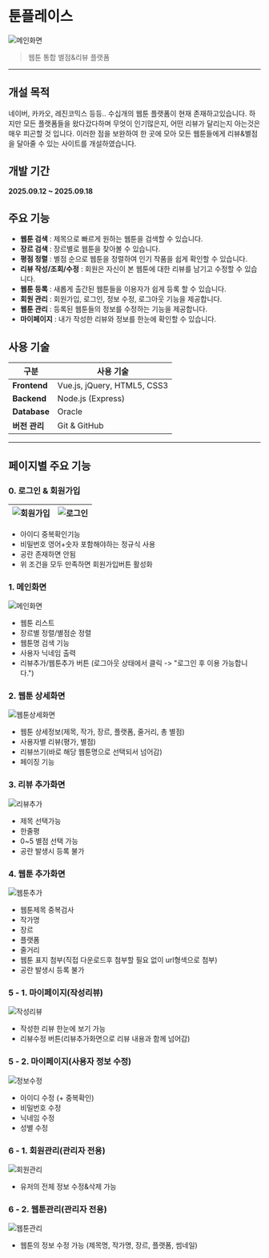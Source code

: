 # 툰플레이스
![메인화면](https://github.com/yeseul1008/vue_express_day1/blob/main/%EB%A9%94%EC%9D%B8%ED%99%94%EB%A9%B4.PNG)
> 웹툰 통합 별점&리뷰 플랫폼

---


## 개설 목적
네이버, 카카오, 레진코믹스 등등.. 수십개의 웹툰 플랫폼이 현재 존재하고있습니다. 하지만 모든 플랫폼들을 왔다갔다하며 무엇이 인기많은지, 어떤 리뷰가 달리는지 아는것은 매우 피곤할 것 입니다. 이러한 점을 보완하여 한 곳에 모아 모든 웹툰들에게 리뷰&별점을 달아줄 수 있는 사이트를 개설하였습니다. 

## 개발 기간
**2025.09.12 ~ 2025.09.18**

## 주요 기능
- **웹툰 검색** : 제목으로 빠르게 원하는 웹툰을 검색할 수 있습니다.
- **장르 검색** : 장르별로 웹툰을 찾아볼 수 있습니다.
- **평점 정렬** : 별점 순으로 웹툰을 정렬하여 인기 작품을 쉽게 확인할 수 있습니다.
- **리뷰 작성/조회/수정** : 회원은 자신이 본 웹툰에 대한 리뷰를 남기고 수정할 수 있습니다.
- **웹툰 등록** : 새롭게 출간된 웹툰들을 이용자가 쉽게 등록 할 수 있습니다.
- **회원 관리** : 회원가입, 로그인, 정보 수정, 로그아웃 기능을 제공합니다.
- **웹툰 관리** : 등록된 웹툰들의 정보를 수정하는 기능을 제공합니다.
- **마이페이지** : 내가 작성한 리뷰와 정보를 한눈에 확인할 수 있습니다.

## 사용 기술

| 구분        | 사용 기술 |
|-------------|-----------|
| **Frontend** | Vue.js, jQuery, HTML5, CSS3 |
| **Backend**  | Node.js (Express) |
| **Database** | Oracle |
| **버전 관리** | Git & GitHub |


---


## 페이지별 주요 기능
### 0. 로그인 & 회원가입
| ![회원가입](https://github.com/yeseul1008/vue_express_day1/blob/main/%EA%B0%9C%EC%9D%B8%ED%94%84%EB%A1%9C%EC%A0%9D%ED%8A%B8/%ED%9A%8C%EC%9B%90%EA%B0%80%EC%9E%85.PNG) | ![로그인](https://github.com/yeseul1008/vue_express_day1/blob/main/%EA%B0%9C%EC%9D%B8%ED%94%84%EB%A1%9C%EC%A0%9D%ED%8A%B8/%EB%A1%9C%EA%B7%B8%EC%9D%B8.PNG) |
|--------------------------|--------------------------|
- 아이디 중복확인기능
- 비밀번호 영어+숫자 포함해야하는 정규식 사용
- 공란 존재하면 안됨
- 위 조건을 모두 만족하면 회원가입버튼 활성화

### 1. 메인화면
![메인화면](https://github.com/yeseul1008/vue_express_day1/blob/main/%EB%A9%94%EC%9D%B8%ED%99%94%EB%A9%B4.PNG)
- 웹툰 리스트
- 장르별 정렬/별점순 정렬
- 웹툰명 검색 기능
- 사용자 닉네임 출력
- 리뷰추가/웹툰추가 버튼 (로그아웃 상태에서 클릭 -> "로그인 후 이용 가능합니다.")

### 2. 웹툰 상세화면
![웹툰상세화면](https://github.com/yeseul1008/vue_express_day1/blob/main/%EC%9B%B9%ED%88%B0%EC%83%81%EC%84%B8%ED%99%94%EB%A9%B4.PNG)
- 웹툰 상세정보(제목, 작가, 장르, 플랫폼, 줄거리, 총 별점)
- 사용자별 리뷰(평가, 별점)
- 리뷰쓰기(바로 해당 웹툰명으로 선택되서 넘어감)
- 페이징 기능

### 3. 리뷰 추가화면
![리뷰추가](https://github.com/yeseul1008/vue_express_day1/blob/main/%EA%B0%9C%EC%9D%B8%ED%94%84%EB%A1%9C%EC%A0%9D%ED%8A%B8/%EB%A6%AC%EB%B7%B0%EC%B6%94%EA%B0%80%ED%99%94%EB%A9%B4.PNG)
- 제목 선택가능
- 한줄평
- 0~5 별점 선택 가능
- 공란 발생시 등록 불가

### 4. 웹툰 추가화면
![웹툰추가](https://github.com/yeseul1008/vue_express_day1/blob/main/%EA%B0%9C%EC%9D%B8%ED%94%84%EB%A1%9C%EC%A0%9D%ED%8A%B8/%EC%9B%B9%ED%88%B0%EC%B6%94%EA%B0%80%ED%99%94%EB%A9%B4.PNG)
- 웹툰제목 중복검사
- 작가명
- 장르
- 플랫폼
- 줄거리
- 웹툰 표지 첨부(직접 다운로드후 첨부할 필요 없이 url형색으로 첨부)
- 공란 발생시 등록 불가

### 5 - 1. 마이페이지(작성리뷰)
![작성리뷰](https://github.com/yeseul1008/vue_express_day1/blob/main/%EA%B0%9C%EC%9D%B8%ED%94%84%EB%A1%9C%EC%A0%9D%ED%8A%B8/%EB%A7%88%EC%9D%B4%ED%8E%98%EC%9D%B4%EC%A7%80_%EB%A6%AC%EB%B7%B0.PNG)
- 작성한 리뷰 한눈에 보기 가능
- 리뷰수정 버튼(리뷰추가화면으로 리뷰 내용과 함께 넘어감)


### 5 - 2. 마이페이지(사용자 정보 수정)
![정보수정](https://github.com/yeseul1008/vue_express_day1/blob/main/%EA%B0%9C%EC%9D%B8%ED%94%84%EB%A1%9C%EC%A0%9D%ED%8A%B8/%EB%A7%88%EC%9D%B4%ED%8E%98%EC%9D%B4%EC%A7%80_%EC%A0%95%EB%B3%B4.PNG)
- 아이디 수정 (+ 중복확인)
- 비밀번호 수정
- 닉네임 수정
- 성별 수정

### 6 - 1. 회원관리(관리자 전용)
![회원관리](https://github.com/yeseul1008/vue_express_day1/blob/main/%EA%B0%9C%EC%9D%B8%ED%94%84%EB%A1%9C%EC%A0%9D%ED%8A%B8/%EB%A7%88%EC%9D%B4%ED%8E%98%EC%9D%B4%EC%A7%80_%ED%9A%8C%EC%9B%90_%EB%A7%88%EC%8A%A4%ED%84%B0.PNG)
- 유저의 전체 정보 수정&삭제 가능

### 6 - 2. 웹툰관리(관리자 전용)
![웹툰관리](https://github.com/yeseul1008/vue_express_day1/blob/main/%EA%B0%9C%EC%9D%B8%ED%94%84%EB%A1%9C%EC%A0%9D%ED%8A%B8/%EB%A7%88%EC%9D%B4%ED%8E%98%EC%9D%B4%EC%A7%80_%EC%9B%B9%ED%88%B0_%EB%A7%88%EC%8A%A4%ED%84%B0.PNG)
- 웹툰의 정보 수정 가능 (제목명, 작가명, 장르, 플랫폼, 썸네일)
